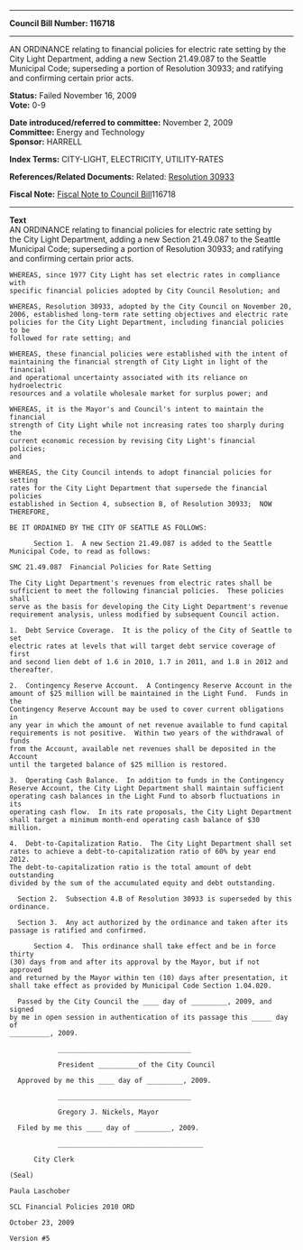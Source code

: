 * * * * *  
  
**Council Bill Number: [](#h0)[](#h2)116718**  
  
* * * * *  
  
AN ORDINANCE relating to financial policies for electric rate setting by the City Light Department, adding a new Section 21.49.087 to the Seattle Municipal Code; superseding a portion of Resolution 30933; and ratifying and confirming certain prior acts.  
  
**Status:** Failed November 16, 2009   
**Vote:** 0-9   
  
**Date introduced/referred to committee:** November 2, 2009   
**Committee:** Energy and Technology   
**Sponsor:** HARRELL   
  
**Index Terms:** CITY-LIGHT, ELECTRICITY, UTILITY-RATES  
  
**References/Related Documents:** Related: [Resolution 30933](http://clerk.ci.seattle.wa.us/~scripts/nph-brs.exe?s1=&s3=30933&s2=&s4=&Sect4=AND&l=20&Sect2=THESON&Sect3=PLURON&Sect5=RESN1&Sect6=HITOFF&d=RES3&p=1&u=/~public/resn1.htm&r=0&f=S)  
  
**Fiscal Note:** [Fiscal Note to Council Bill](http://clerk.seattle.gov/~public/fnote/116718.htm)[](#h1)[](#h3)116718  
  
* * * * *  
  
**Text**  
    AN ORDINANCE relating to financial policies for electric rate setting by  
    the City Light Department, adding a new Section 21.49.087 to the Seattle  
    Municipal Code; superseding a portion of Resolution 30933; and ratifying  
    and confirming certain prior acts.  
  
    WHEREAS, since 1977 City Light has set electric rates in compliance with  
    specific financial policies adopted by City Council Resolution; and  
  
    WHEREAS, Resolution 30933, adopted by the City Council on November 20,  
    2006, established long-term rate setting objectives and electric rate  
    policies for the City Light Department, including financial policies to be  
    followed for rate setting; and  
  
    WHEREAS, these financial policies were established with the intent of  
    maintaining the financial strength of City Light in light of the financial  
    and operational uncertainty associated with its reliance on hydroelectric  
    resources and a volatile wholesale market for surplus power; and  
  
    WHEREAS, it is the Mayor's and Council's intent to maintain the financial  
    strength of City Light while not increasing rates too sharply during the  
    current economic recession by revising City Light's financial policies;  
    and  
  
    WHEREAS, the City Council intends to adopt financial policies for setting  
    rates for the City Light Department that supersede the financial policies  
    established in Section 4, subsection B, of Resolution 30933;  NOW  
    THEREFORE,  
  
    BE IT ORDAINED BY THE CITY OF SEATTLE AS FOLLOWS:  
  
          Section 1.  A new Section 21.49.087 is added to the Seattle  
    Municipal Code, to read as follows:  
  
    SMC 21.49.087  Financial Policies for Rate Setting  
  
    The City Light Department's revenues from electric rates shall be  
    sufficient to meet the following financial policies.  These policies shall  
    serve as the basis for developing the City Light Department's revenue  
    requirement analysis, unless modified by subsequent Council action.  
  
    1.  Debt Service Coverage.  It is the policy of the City of Seattle to set  
    electric rates at levels that will target debt service coverage of first  
    and second lien debt of 1.6 in 2010, 1.7 in 2011, and 1.8 in 2012 and  
    thereafter.  
  
    2.  Contingency Reserve Account.  A Contingency Reserve Account in the  
    amount of $25 million will be maintained in the Light Fund.  Funds in the  
    Contingency Reserve Account may be used to cover current obligations in  
    any year in which the amount of net revenue available to fund capital  
    requirements is not positive.  Within two years of the withdrawal of funds  
    from the Account, available net revenues shall be deposited in the Account  
    until the targeted balance of $25 million is restored.  
  
    3.  Operating Cash Balance.  In addition to funds in the Contingency  
    Reserve Account, the City Light Department shall maintain sufficient  
    operating cash balances in the Light Fund to absorb fluctuations in its  
    operating cash flow.  In its rate proposals, the City Light Department  
    shall target a minimum month-end operating cash balance of $30 million.  
  
    4.  Debt-to-Capitalization Ratio.  The City Light Department shall set  
    rates to achieve a debt-to-capitalization ratio of 60% by year end 2012.  
    The debt-to-capitalization ratio is the total amount of debt outstanding  
    divided by the sum of the accumulated equity and debt outstanding.  
  
      Section 2.  Subsection 4.B of Resolution 30933 is superseded by this  
    ordinance.  
  
      Section 3.  Any act authorized by the ordinance and taken after its  
    passage is ratified and confirmed.  
  
          Section 4.  This ordinance shall take effect and be in force thirty  
    (30) days from and after its approval by the Mayor, but if not approved  
    and returned by the Mayor within ten (10) days after presentation, it  
    shall take effect as provided by Municipal Code Section 1.04.020.  
  
      Passed by the City Council the ____ day of _________, 2009, and signed  
    by me in open session in authentication of its passage this _____ day of  
    __________, 2009.  
  
                _________________________________  
  
                President __________of the City Council  
  
      Approved by me this ____ day of _________, 2009.  
  
                _________________________________  
  
                Gregory J. Nickels, Mayor  
  
      Filed by me this ____ day of _________, 2009.  
  
                ____________________________________  
  
          City Clerk  
  
    (Seal)  
  
    Paula Laschober  
  
    SCL Financial Policies 2010 ORD  
  
    October 23, 2009  
  
    Version #5  
